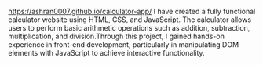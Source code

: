 https://ashran0007.github.io/calculator-app/
I have created a fully functional calculator website using HTML, CSS, and JavaScript. The calculator allows users to perform basic arithmetic operations such as addition, subtraction, multiplication, and division.Through this project,
I gained hands-on experience in front-end development, particularly in manipulating DOM elements with JavaScript to achieve interactive functionality.
